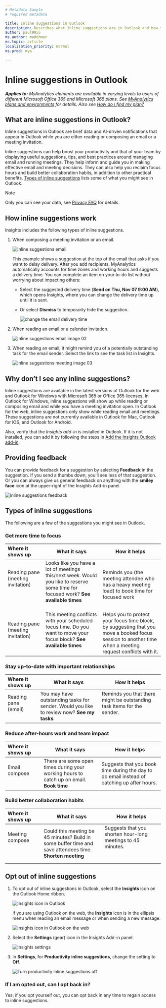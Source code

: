 ```yaml
---
# Metadata Sample
# required metadata

title: Inline suggestions in Outlook
description: Describes what inline suggestions are in Outlook and how they work
author: paul9955
ms.author: madehmer
ms.topic: article
localization_priority: normal 
ms.prod: mya

---
```


# Inline suggestions in Outlook

_**Applies to:** MyAnalytics elements are available in varying levels to users of different Microsoft Office 365 and Microsoft 365 plans. See [MyAnalytics plans and environments](../overview/plans-environments.md) for details. Also see [How do I find my plan?](../overview/mya-faq.md#q4-how-can-i-find-out-what-my-plan-is)_

## What are inline suggestions in Outlook?

Inline suggestions in Outlook are brief data and AI-driven notifications that appear in Outlook while you are either reading or composing an email or a meeting invitation.  

Inline suggestions can help boost your productivity and that of your team by displaying useful suggestions, tips, and best practices around managing email and running meetings. They help inform and guide you in making effective email and meeting decisions. They can also help you reclaim focus hours and build better collaboration habits, in addition to other practical benefits. [Types of inline suggestions](#types-of-inline-suggestions) lists some of what you might see in Outlook.

> [!Note]
> Only you can see your data, see [Privacy FAQ](../overview/mya-faq.md#privacy) for details.

## How inline suggestions work

Insights includes the following types of inline suggestions.

1. When composing a meeting invitation or an email.

   ![inline suggestions email](../../Images/mya/use/nudges-email.png)

   This example shows a suggestion at the top of the email that asks if you want to delay delivery. After you add recipients, MyAnalytics automatically accounts for time zones and working hours and suggests a delivery time. You can complete an item on your to-do list without worrying about impacting others:

   * Select the suggested delivery time (**Send on Thu, Nov 07 9:00 AM**), which opens Insights, where you can change the delivery time up until it is sent.
   * Or select **Dismiss** to temporarily hide the suggestion.

     ![change the email delivery time](../../Images/mya/use/delay-delivery-1.png)

2. When reading an email or a calendar invitation.

   ![inline suggestions email image 02](../../Images/mya/use/nudges-email-02.png)

3. When reading an email, it might remind you of a potentially outstanding task for the email sender. Select the link to see the task list in Insights.

   ![inline suggestions meeting image 03](../../Images/mya/use/nudges-meeting-01.png)

## Why don’t I see any inline suggestions?

Inline suggestions are available in the latest versions of Outlook for the web and Outlook for Windows with Microsoft 365 or Office 365 licenses. In Outlook for Windows, inline suggestions will show up while reading or composing email and while you have a meeting invitation open. In Outlook for the web, inline suggestions only show while reading email and meetings. These suggestions are not currently available in Outlook for Mac, Outlook for iOS, and Outlook for Android.

Also, verify that the _Insights add-in_ is installed in Outlook. If it is not installed, you can add it by following the steps in [Add the Insights Outlook add-in](../overview/mya-faq.md#add-the-insights-outlook-add-in). 

## Providing feedback

You can provide feedback for a suggestion by selecting **Feedback** in the suggestion. If you send a thumbs down, you'll see less of that suggestion. Or you can always give us general feedback on anything with the **smiley face** icon at the upper-right of the Insights Add-in panel.

   ![inline suggestions feedback](../../Images/mya/use/insights-feedback.png)

## Types of inline suggestions

The following are a few of the suggestions you might see in Outlook.

### Get more time to focus

| Where it shows up | What it says | How it helps |
| :------ | ------- | --------- |
|Reading pane (meeting invitation)  &nbsp; &nbsp; &nbsp; &nbsp; &nbsp; &nbsp; &nbsp; &nbsp; &nbsp; &nbsp; &nbsp; &nbsp; &nbsp; &nbsp; &nbsp; &nbsp;  &nbsp; &nbsp; &nbsp; &nbsp; |Looks like you have a lot of meetings this/next week. Would you like to reserve some time for focused work? **See available times**  &nbsp; &nbsp; &nbsp; &nbsp;  &nbsp; &nbsp; &nbsp; &nbsp; |Reminds you (the meeting attendee who has a heavy meeting load) to book time for focused work|
|Reading pane (meeting invitation)  &nbsp; &nbsp; &nbsp; &nbsp;  &nbsp; &nbsp; &nbsp; &nbsp; | This meeting conflicts with your scheduled focus time. Do you want to move your focus block? **See available times**  &nbsp; &nbsp; &nbsp; &nbsp; &nbsp; &nbsp; &nbsp; &nbsp; &nbsp; &nbsp; &nbsp; &nbsp; &nbsp; &nbsp; &nbsp; &nbsp; &nbsp; &nbsp; &nbsp; &nbsp; &nbsp; &nbsp; &nbsp; &nbsp; |Helps you to protect your focus time block, by suggesting that you move a booked focus session to another time when a meeting request conflicts with it.|

### Stay up-to-date with important relationships

| Where it shows up | What it says | How it helps |
| :------ | ------- | --------- |
| Reading pane (email)  &nbsp; &nbsp; &nbsp; &nbsp; &nbsp; &nbsp; &nbsp; &nbsp;  &nbsp;  | You may have outstanding tasks for sender. Would you like to review now? **See my tasks** | Reminds you that there might be outstanding task items for the sender.  &nbsp; &nbsp;  &nbsp; &nbsp;  &nbsp; &nbsp;  &nbsp; &nbsp;  &nbsp; &nbsp;  &nbsp; &nbsp;  &nbsp; &nbsp;  &nbsp; &nbsp;  |

### Reduce after-hours work and team impact

| Where it shows up | What it says | How it helps |
| :------ | ------- | --------- |
|Email compose  &nbsp; &nbsp;  &nbsp; &nbsp;  &nbsp; &nbsp;  &nbsp; &nbsp;  &nbsp; &nbsp;   &nbsp; &nbsp;  &nbsp; &nbsp;  | There are some open times during your working hours to catch up on email. **Book time** | Suggests that you book time during the day to do email instead of catching up after hours. |

### Build better collaboration habits

| Where it shows up | What it says | How it helps |
| :------ | ------- | --------- |
| Meeting compose &nbsp; &nbsp;  &nbsp; &nbsp;  &nbsp; &nbsp;  &nbsp; &nbsp;  &nbsp; &nbsp;  &nbsp; &nbsp; &nbsp; &nbsp;  &nbsp; &nbsp;  | Could this meeting be 45 minutes? Build in some buffer time and save attendees time. **Shorten meeting** |Suggests that you shorten hour-long meetings to 45 minutes.  &nbsp; &nbsp;  &nbsp; &nbsp;  &nbsp; &nbsp;  &nbsp; &nbsp;  &nbsp; &nbsp;  &nbsp; &nbsp;  &nbsp; &nbsp;  &nbsp; &nbsp;  &nbsp; &nbsp;  &nbsp; &nbsp;  &nbsp; &nbsp;  &nbsp; &nbsp;  &nbsp; &nbsp;  &nbsp; &nbsp;  &nbsp; &nbsp;  &nbsp; &nbsp;  &nbsp;  &nbsp;  |

## Opt out of inline suggestions

1. To opt out of inline suggestions in Outlook, select the **Insights** icon on the Outlook Home ribbon.

      ![Insights icon in Outlook](../../Images/mya/use/insights-icon.png)

      If you are using Outlook on the web, the **Insights** icon is in the ellipsis menu when reading an email message or when sending a new message.

     ![insights icon in Outlook on the web](../../Images/mya/use/owa-insights.png)

2. Select the **Settings** (gear) icon in the Insights Add-in panel.

   ![Insights settings](../../Images/mya/use/insights-settings.png)

3. In **Settings**, for **Productivity inline suggestions**, change the setting to **Off**.

      ![Turn productivity inline suggestions off](../../Images/mya/use/inline-off.png)

### If I am opted out, can I opt back in?

Yes; if you opt yourself out, you can opt back in any time to regain access to inline suggestions.
